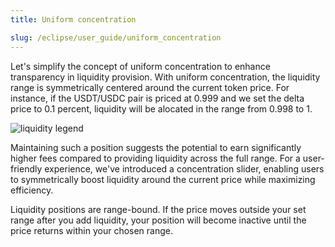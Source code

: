 ```yaml
---
title: Uniform concentration

slug: /eclipse/user_guide/uniform_concentration
---
```


Let's simplify the concept of uniform concentration to enhance transparency in liquidity provision. With uniform concentration, the liquidity range is symmetrically centered around the current token price. For instance, if the USDT/USDC pair is priced at 0.999 and we set the delta price to 0.1 percent, liquidity will be alocated in the range from 0.998 to 1.

![liquidity legend](/img/docs/app/uniform_concentration.png)

Maintaining such a position suggests the potential to earn significantly higher fees compared to providing liquidity across the full range. For a user-friendly experience, we've introduced a concentration slider, enabling users to symmetrically boost liquidity around the current price while maximizing efficiency.

Liquidity positions are range-bound. If the price moves outside your set range after you add liquidity, your position will become inactive until the price returns within your chosen range.
